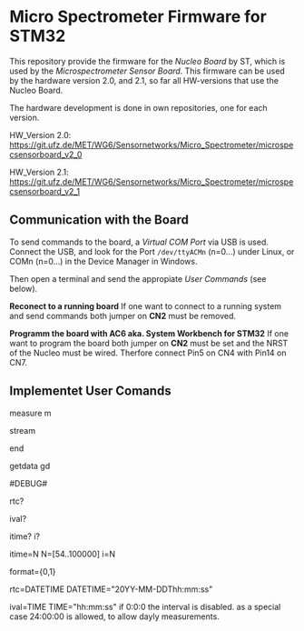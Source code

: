 Micro Spectrometer Firmware for STM32
=====================================

This repository provide the firmware for the *Nucleo Board* by ST, 
which is used by the *Microspectrometer Sensor Board*. This firmware can 
be used by the hardware version 2.0, and 2.1, so far all HW-versions that use
the Nucleo Board.

The hardware development is done in own repositories, one for each version.

HW_Version 2.0:
https://git.ufz.de/MET/WG6/Sensornetworks/Micro_Spectrometer/microspecsensorboard_v2_0

HW_Version 2.1:
https://git.ufz.de/MET/WG6/Sensornetworks/Micro_Spectrometer/microspecsensorboard_v2_1

Communication with the Board
----------------------------
To send commands to the board, a *Virtual COM Port* via USB is used.
Connect the USB, and look for the Port `/dev/ttyACMn` (n=0...) under Linux,
or COMn (n=0...) in the Device Manager in Windows. 

Then open a terminal and send the appropiate *User Commands* (see below).

**Reconect to a running board**
If one want to connect to a running system and send commands both jumper on **CN2** must be removed.

**Programm the board with AC6 aka. System Workbench for STM32**
If one want to program the board both jumper on **CN2** must be set and the NRST of the Nucleo
must be wired. Therfore connect Pin5 on CN4 with Pin14 on CN7.

Implementet User Comands
------------------------

measure
m

stream

end

getdata
gd

#DEBUG#

rtc?

ival?

itime?
i?

itime=N N=[54..100000]
i=N

format={0,1}

rtc=DATETIME
DATETIME="20YY-MM-DDThh:mm:ss"

ival=TIME
TIME="hh:mm:ss"
if 0:0:0 the interval is disabled.
as a special case 24:00:00 is allowed, to allow dayly measurements.




